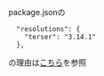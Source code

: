 package.jsonの

```
  "resolutions": {
    "terser": "3.14.1"
  },
```

の理由は[こちら](https://github.com/vuejs/vue-cli/issues/3407#h5o-12)を参照